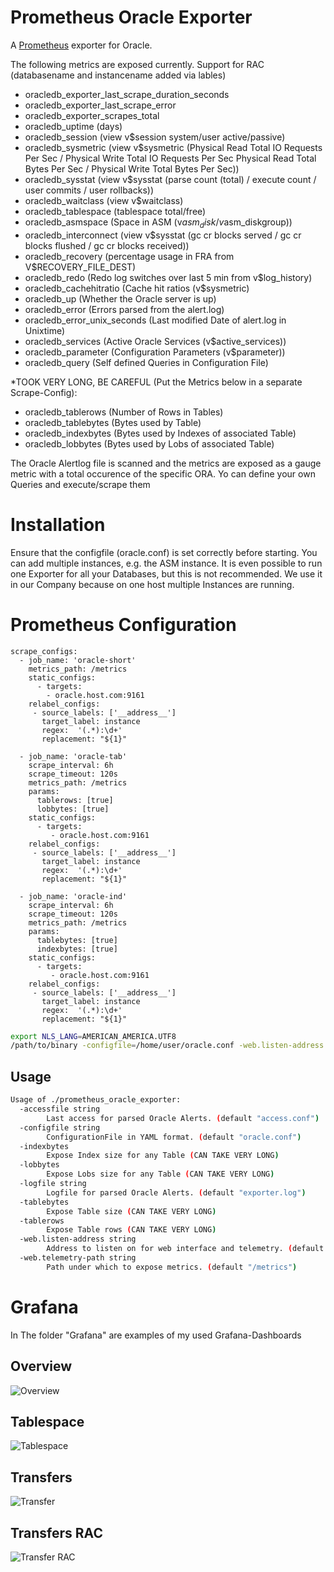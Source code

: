 # Prometheus Oracle Exporter

A [Prometheus](https://prometheus.io/) exporter for Oracle.

The following metrics are exposed currently. Support for RAC (databasename and instancename added via lables)

- oracledb_exporter_last_scrape_duration_seconds
- oracledb_exporter_last_scrape_error
- oracledb_exporter_scrapes_total
- oracledb_uptime (days)
- oracledb_session (view v$session system/user active/passive)
- oracledb_sysmetric (view v$sysmetric
                  (Physical Read Total IO Requests Per Sec / Physical Write Total IO Requests Per Sec
                   Physical Read Total Bytes Per Sec / Physical Write Total Bytes Per Sec))
- oracledb_sysstat (view v$sysstat (parse count (total) / execute count / user commits / user rollbacks))
- oracledb_waitclass (view v$waitclass)
- oracledb_tablespace (tablespace total/free)
- oracledb_asmspace (Space in ASM (v$asm_disk/v$asm_diskgroup))
- oracledb_interconnect (view v$sysstat (gc cr blocks served / gc cr blocks flushed / gc cr blocks received))
- oracledb_recovery (percentage usage in FRA from V$RECOVERY_FILE_DEST)
- oracledb_redo (Redo log switches over last 5 min from v$log_history)
- oracledb_cachehitratio (Cache hit ratios (v$sysmetric)
- oracledb_up (Whether the Oracle server is up)
- oracledb_error (Errors parsed from the alert.log)
- oracledb_error_unix_seconds (Last modified Date of alert.log in Unixtime)
- oracledb_services (Active Oracle Services (v$active_services))
- oracledb_parameter (Configuration Parameters (v$parameter))
- oracledb_query (Self defined Queries in Configuration File)

*TOOK VERY LONG, BE CAREFUL (Put the Metrics below in a separate Scrape-Config):
- oracledb_tablerows (Number of Rows in Tables)
- oracledb_tablebytes (Bytes used by Table)
- oracledb_indexbytes (Bytes used by Indexes of associated Table)
- oracledb_lobbytes (Bytes used by Lobs of associated Table)


The Oracle Alertlog file is scanned and the metrics are exposed as a gauge metric with a total occurence of the specific ORA.
Yo can define your own Queries and execute/scrape them

# Installation

Ensure that the configfile (oracle.conf) is set correctly before starting. You can add multiple instances, e.g. the ASM instance. It is even possible to run one Exporter for all your Databases, but this is not recommended. We use it in our Company because on one host multiple Instances are running.

# Prometheus Configuration
```
scrape_configs:
  - job_name: 'oracle-short'
    metrics_path: /metrics
    static_configs:
      - targets:
        - oracle.host.com:9161
    relabel_configs:
     - source_labels: ['__address__']
       target_label: instance
       regex:  '(.*):\d+'
       replacement: "${1}"

  - job_name: 'oracle-tab'
    scrape_interval: 6h
    scrape_timeout: 120s
    metrics_path: /metrics
    params:
      tablerows: [true]
      lobbytes: [true]
    static_configs:
      - targets:
         - oracle.host.com:9161
    relabel_configs:
     - source_labels: ['__address__']
       target_label: instance
       regex:  '(.*):\d+'
       replacement: "${1}"

  - job_name: 'oracle-ind'
    scrape_interval: 6h
    scrape_timeout: 120s
    metrics_path: /metrics
    params:
      tablebytes: [true]
      indexbytes: [true]
    static_configs:
      - targets:
         - oracle.host.com:9161
    relabel_configs:
     - source_labels: ['__address__']
       target_label: instance
       regex:  '(.*):\d+'
       replacement: "${1}"
```

```bash
export NLS_LANG=AMERICAN_AMERICA.UTF8
/path/to/binary -configfile=/home/user/oracle.conf -web.listen-address :9161
```

## Usage

```bash
Usage of ./prometheus_oracle_exporter:
  -accessfile string
    	Last access for parsed Oracle Alerts. (default "access.conf")
  -configfile string
    	ConfigurationFile in YAML format. (default "oracle.conf")
  -indexbytes
    	Expose Index size for any Table (CAN TAKE VERY LONG)
  -lobbytes
    	Expose Lobs size for any Table (CAN TAKE VERY LONG)
  -logfile string
    	Logfile for parsed Oracle Alerts. (default "exporter.log")
  -tablebytes
    	Expose Table size (CAN TAKE VERY LONG)
  -tablerows
    	Expose Table rows (CAN TAKE VERY LONG)
  -web.listen-address string
    	Address to listen on for web interface and telemetry. (default ":9161")
  -web.telemetry-path string
    	Path under which to expose metrics. (default "/metrics")
```

# Grafana
In The folder "Grafana" are examples of my used Grafana-Dashboards

## Overview
![Overview](grafana/overview.png)

## Tablespace
![Tablespace](grafana/tablespace.png)

## Transfers
![Transfer](grafana/transfers.png)

## Transfers RAC
![Transfer RAC](grafana/transfers-rac.png)
